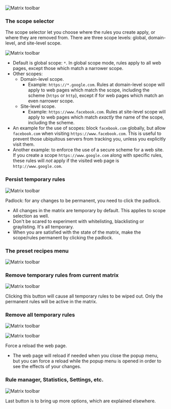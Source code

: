 ![Matrix toolbar](https://raw.github.com/gorhill/httpswitchboard/master/doc/img/popupmenu-toolbar-1.png)

### The scope selector

The scope selector let you choose where the rules you create apply, or where they are removed from. There are three scope levels: global, domain-level, and site-level scope.

![Matrix toolbar](https://raw.github.com/gorhill/httpswitchboard/master/doc/img/popupmenu-toolbar-2.png)

- Default is global scope: `*`. In global scope mode, rules apply to all web pages, except those which match a narrower scope.
- Other scopes:
    * Domain-level scope.
        - Example: `https://*.google.com`. Rules at domain-level scope will apply to web pages which match the scope, including the scheme (`https` or `http`), except if for web pages which match an even narrower scope.
    * Site-level scope.
        - Example: `https://www.facebook.com`. Rules at site-level scope will apply to web pages which match *exactly* the name of the scope, including the scheme.
- An example for the use of scopes: block `facebook.com` globally, but allow `facebook.com` when visiting `https://www.facebook.com`. This is useful to prevent those ubiquitous servers from tracking you, unless you explicitly visit them.
- Another example: to enforce the use of a secure scheme for a web site. If you create a scope `https://www.google.com` along with specific rules, these rules will *not* apply if the visited web page is `http://www.google.com`.

### Persist temporary rules

![Matrix toolbar](https://raw.github.com/gorhill/httpswitchboard/master/doc/img/popupmenu-toolbar-3.png)

Padlock: for any changes to be permanent, you need to click the padlock.
- All changes in the matrix are temporary by default. This applies to scope selection as well.
- Don't be scared to experiment with whitelisting, blacklisting or graylisting. It's all temporary.
- When you are satisfied with the state of the matrix, make the scope/rules permanent by clicking the padlock.

### The preset recipes menu

![Matrix toolbar](https://raw.github.com/gorhill/httpswitchboard/master/doc/img/popupmenu-toolbar-4.png)

### Remove temporary rules from current matrix

![Matrix toolbar](https://raw.github.com/gorhill/httpswitchboard/master/doc/img/popupmenu-toolbar-5.png)

Clicking this button will cause all temporary rules to be wiped out. Only the permanent rules will be active in the matrix.

### Remove all temporary rules

![Matrix toolbar](https://raw.github.com/gorhill/httpswitchboard/master/doc/img/popupmenu-toolbar-6.png)

![Matrix toolbar](https://raw.github.com/gorhill/httpswitchboard/master/doc/img/popupmenu-toolbar-7.png)

Force a reload the web page.
- The web page will reload if needed when you close the popup menu, but you can force a reload while the popup menu is opened in order to see the effects of your changes.

### Rule manager, Statistics, Settings, etc.

![Matrix toolbar](https://raw.github.com/gorhill/httpswitchboard/master/doc/img/popupmenu-toolbar-8.png)

Last button is to bring up more options, which are explained elsewhere.
